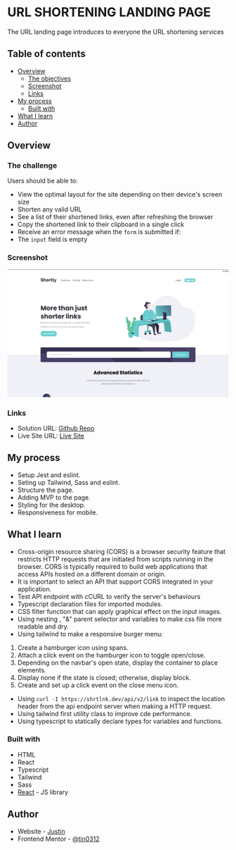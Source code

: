 # URL SHORTENING LANDING PAGE

The URL landing page introduces to everyone the URL shortening services

## Table of contents

- [Overview](#overview)
  - [The objectives](#the-objectives)
  - [Screenshot](#screenshot)
  - [Links](#links)
- [My process](#my-process)
  - [Built with](#built-with)
- [What I learn](#what-I-learn)
- [Author](#author)

## Overview

### The challenge

Users should be able to:

- View the optimal layout for the site depending on their device's screen size
- Shorten any valid URL
- See a list of their shortened links, even after refreshing the browser
- Copy the shortened link to their clipboard in a single click
- Receive an error message when the `form` is submitted if:
- The `input` field is empty

### Screenshot

![](./src/assets/images/pageScreenshot.png)

### Links

- Solution URL: [Github Repo](https://github.com/tin0312/shortly-landing-page)
- Live Site URL: [Live Site](https://creative-platypus-cfe223.netlify.app/)

## My process

- Setup Jest and eslint.
- Seting up Tailwind, Sass and eslint.
- Structure the page.
- Adding MVP to the page.
- Styling for the desktop.
- Responsiveness for mobile.

## What I learn

- Cross-origin resource sharing (CORS) is a browser security feature that restricts HTTP requests that are initiated from scripts running in the browser. CORS is typically required to build web applications that access APIs hosted on a different domain or origin.
- It is important to select an API that support CORS integrated in your application.
- Test API endpoint with cCURL to verify the server's behaviours
- Typescript declaration files for imported modules.
- CSS filter function that can apply graphical effect on the input images.
- Using nesting , "&" parent selector and variables to make css file more readable and dry.
- Using tailwind to make a responsive burger menu:

1. Create a hamburger icon using spans.
2. Attach a click event on the hamburger icon to toggle open/close.
3. Depending on the navbar's open state, display the container to place elements.
4. Display none if the state is closed; otherwise, display block.
5. Create and set up a click event on the close menu icon.

- Using `curl -I https://shrtlnk.dev/api/v2/link` to inspect the location header from the api endpoint server when making a HTTP request.
- Using tailwind first utility class to improve cde performance.
-  Using typescript to statically declare types for variables and functions.

### Built with

- HTML
- React
- Typescript
- Tailwind
- Sass
- [React](https://reactjs.org/) - JS library

## Author

- Website - [Justin](https://fabulous-lily-7976cc.netlify.app/)
- Frontend Mentor - [@tin0312](https://www.frontendmentor.io/profile/tin0312)
